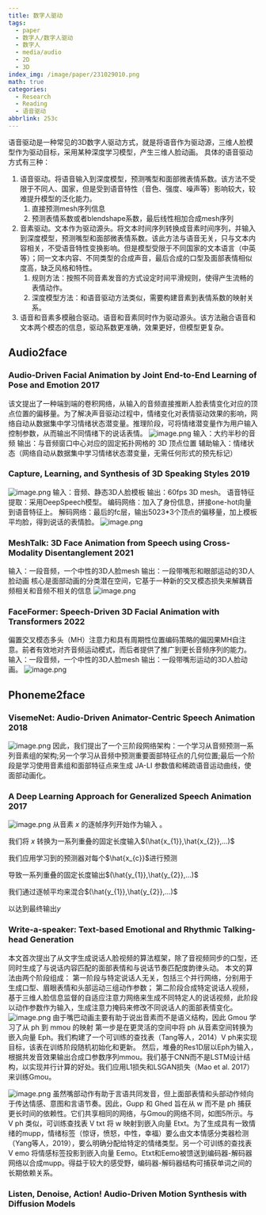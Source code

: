 ```yaml
---
title: 数字人驱动
tags:
  - paper
  - 数字人/数字人驱动
  - 数字人
  - media/audio
  - 2D
  - 3D
index_img: /image/paper/231029010.png
math: true
categories:
  - Research
  - Reading
  - 语音驱动
abbrlink: 253c
---
```


语音驱动是一种常见的3D数字人驱动方式，就是将语音作为驱动源，三维人脸模型作为驱动目标，采用某种深度学习模型，产生三维人脸动画。
具体的语音驱动方式有三种：

1. 语音驱动。将语音输入到深度模型，预测嘴型和面部微表情系数。该方法不受限于不同人、国家，但是受到语音特性（音色、强度、噪声等）影响较大，较难提升模型的泛化能力。
   1. 直接预测mesh序列信息
   2. 预测表情系数或者blendshape系数，最后线性相加合成mesh序列
2. 音素驱动。文本作为驱动源头。将文本时间序列转换成音素时间序列，并输入到深度模型，预测嘴型和面部微表情系数。该此方法与语音无关，只与文本内容相关，不受语音特性变换影响。但是模型受限于不同国家的文本语言（中英等）；同一文本内容、不同类型的合成声音，最后合成的口型及面部表情相似度高，缺乏风格和特性。
   1. 规则方法：按照不同音素发音的方式设定时间平滑规则，使得产生流畅的表情动作。
   2. 深度模型方法：和语音驱动方法类似，需要构建音素到表情系数的映射关系。
3. 语音和音素多模融合驱动。语音和音素同时作为驱动源头。该方法融合语音和文本两个模态的信息，驱动系数更准确，效果更好，但模型更复杂。

## Audio2face

### Audio-Driven Facial Animation by Joint End-to-End Learning of Pose and Emotion 2017

该文提出了一种端到端的卷积网络，从输入的音频直接推断人脸表情变化对应的顶点位置的偏移量。为了解决声音驱动过程中，情绪变化对表情驱动效果的影响，网络自动从数据集中学习情绪状态潜变量。推理阶段，可将情绪潜变量作为用户输入控制参数，从而输出不同情绪下的说话表情。
![image.png](../../../../image/paper/231029010.png)
输入：大约半秒的音频
输出：与音频窗口中心对应的固定拓扑网格的 3D 顶点位置
辅助输入：情绪状态（网络自动从数据集中学习情绪状态潜变量，无需任何形式的预先标记）



### Capture, Learning, and Synthesis of 3D Speaking Styles 2019

![image.png](../../../../image/paper/231029011.png)
输入：音频、静态3D人脸模板
输出：60fps 3D mesh。
语音特征提取：采用DeepSpeech模型。
编码网络：加入了身份信息，拼接one-hot向量到语音特征上。
解码网络：最后的fc层，输出5023*3个顶点的偏移量，加上模板平均脸，得到说话的表情脸。
![image.png](../../../../image/paper/231029012.png)



### MeshTalk: 3D Face Animation from Speech using Cross-Modality Disentanglement 2021

输入：一段音频，一个中性的3D人脸mesh
输出：一段带嘴形和眼部运动的3D人脸动画
核心是面部动画的分类潜在空间，它基于一种新的交叉模态损失来解耦音频相关和音频不相关的信息
![image.png](../../../../image/paper/231029013.png)



### FaceFormer: Speech-Driven 3D Facial Animation with Transformers 2022

偏置交叉模态多头（MH）注意力和具有周期性位置编码策略的偏因果MH自注意。前者有效地对齐音频运动模式，而后者提供了推广到更长音频序列的能力。
输入：一段音频，一个中性的3D人脸mesh
输出：一段带嘴形运动的3D人脸动画。
![image.png](../../../../image/paper/231029014.png)



## Phoneme2face



### VisemeNet: Audio-Driven Animator-Centric Speech Animation 2018

![image.png](../../../../image/paper/231029015.png)
因此，我们提出了一个三阶段网络架构：一个学习从音频预测一系列音素组的架构;另一个学习从音频中预测重要面部特征点的几何位置;最后一个阶段是学习使用音素组和面部特征点来生成 JA-LI 参数值和稀疏语音运动曲线，使面部动画化。



### A Deep Learning Approach for Generalized Speech Animation 2017

![image.png](../../../../image/paper/231029016.png)
从音素 $x$ 的逐帧序列开始作为输入 。

我们将 $x$ 转换为一系列重叠的固定长度输入$(\hat{x_{1}},\hat{x_{2}},...)$

我们应用学习到的预测器对每个$\hat{x_{c}}$进行预测

导致一系列重叠的固定长度输出$(\hat{y_{1}},\hat{y_{2}},...)$

我们通过逐帧平均来混合$(\hat{y_{1}},\hat{y_{2}},...)$

以达到最终输出$y$



### Write-a-speaker: Text-based Emotional and Rhythmic Talking-head Generation

本文首次提出了从文字生成说话人脸视频的算法框架，除了音视频同步的口型，还同时生成了与说话内容匹配的面部表情和与说话节奏匹配度韵律头动。
本文的算法由两个阶段组成：
第一阶段与特定说话人无关，包括三个并行网络，分别用于生成口型、眉眼表情和头部运动三组动作参数；
第二阶段合成特定说话人视频，基于三维人脸信息监督的自适应注意力网络来生成不同特定人的说话视频，此阶段以动作参数作为输入，生成注意力掩码来修改不同说话人的面部表情变化。
![image.png](../../../../image/paper/231029017.png)
由于嘴巴动画主要有助于说出音素而不是语义结构，因此 Gmou 学习了从 ph 到 mmou 的映射
第一步是在更灵活的空间中将 ph 从音素空间转换为嵌入向量 Eph。我们构建了一个可训练的查找表（Tang等人，2014）V ph来实现目标，该表在训练阶段随机初始化和更新。
然后，堆叠的Res1D层以Eph为输入，根据共发音效果输出合成口参数序列mmou。我们基于CNN而不是LSTM设计结构，以实现并行计算的好处。我们应用L1损失和LSGAN损失（Mao et al. 2017）来训练Gmou。

![image.png](../../../../image/paper/231029018.png)
虽然嘴部动作有助于言语共同发音，但上面部表情和头部动作倾向于传达情感、意图和言语节奏。因此，Gupp 和 Ghed 旨在从 w 而不是 ph 捕获更长时间的依赖性。它们共享相同的网络，与Gmou的网络不同，如图5所示。与 V ph 类似，可训练查找表 V txt 将 w 映射到嵌入向量 Etxt。为了生成具有一致情绪的mupp，情绪标签（惊讶，愤怒，中性，幸福）要么由文本情感分类器检测（Yang等人，2019），要么明确分配给特定的情绪类型。另一个可训练的查找表 V emo 将情感标签投影到嵌入向量 Eemo。Etxt和Eemo被馈送到编码器-解码器网络以合成mupp。得益于较大的感受野，编码器-解码器结构可捕获单词之间的长期依赖关系。



### Listen, Denoise, Action! Audio-Driven Motion Synthesis with Diffusion Models

